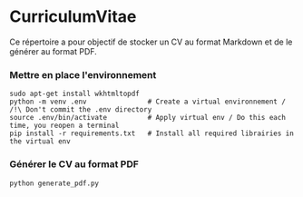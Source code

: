 # CurriculumVitae

Ce répertoire a pour objectif de stocker un CV au format Markdown et de le générer au format PDF.

### Mettre en place l'environnement
```
sudo apt-get install wkhtmltopdf
python -m venv .env               # Create a virtual environnement / /!\ Don't commit the .env directory
source .env/bin/activate          # Apply virtual env / Do this each time, you reopen a terminal
pip install -r requirements.txt   # Install all required librairies in the virtual env
```

### Générer le CV au format PDF
```
python generate_pdf.py
```